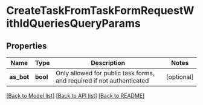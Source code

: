 # CreateTaskFromTaskFormRequestWithIdQueriesQueryParams

## Properties
Name | Type | Description | Notes
------------ | ------------- | ------------- | -------------
**as_bot** | **bool** | Only allowed for public task forms, and required if not authenticated | [optional] 

[[Back to Model list]](../README.md#documentation-for-models) [[Back to API list]](../README.md#documentation-for-api-endpoints) [[Back to README]](../README.md)

